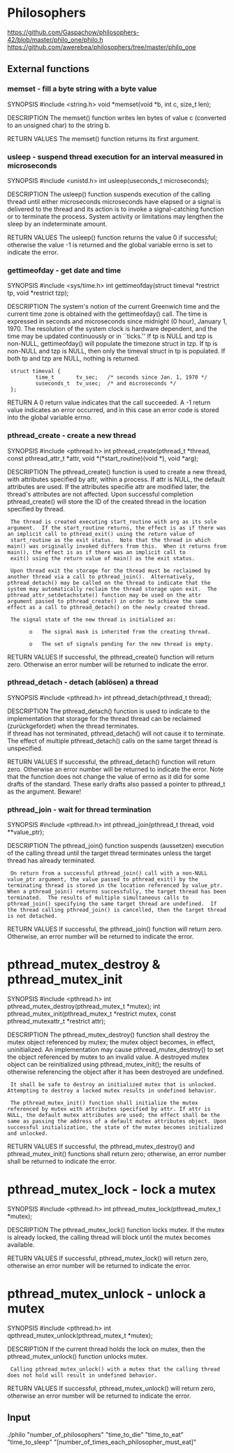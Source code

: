 # Philosophers

https://github.com/Gaspachow/philosophers-42/blob/master/philo_one/philo.h
https://github.com/awerebea/philosophers/tree/master/philo_one
## External functions

### memset - fill a byte string with a byte value
SYNOPSIS
    #include <string.h>
    void	*memset(void *b, int c, size_t len);

DESCRIPTION
	The memset() function writes len bytes of value c (converted to an unsigned char) to the string b.

RETURN VALUES
     The memset() function returns its first argument.


### usleep - suspend thread execution for an interval measured in microseconds
SYNOPSIS
    #include <unistd.h>
    int		usleep(useconds_t microseconds);

DESCRIPTION
     The usleep() function suspends execution of the calling thread until either microseconds microseconds have elapsed or a signal is delivered to the thread and its action is to invoke a signal-catching
     function or to terminate the process.  System activity or limitations may lengthen the sleep by an indeterminate amount.

RETURN VALUES
     The usleep() function returns the value 0 if successful; otherwise the value -1 is returned and the global variable errno is set to indicate the error.

### gettimeofday - get date and time
SYNOPSIS
    #include <sys/time.h>
    int		gettimeofday(struct timeval *restrict tp, void *restrict tzp);

DESCRIPTION
     The system's notion of the current Greenwich time and the current time zone is obtained with the gettimeofday() call. The time is expressed in seconds and microseconds since midnight (0 hour), January 1, 1970.  The resolution of the system clock is hardware dependent, and the time may be updated continuously or in ``ticks.''  If tp is NULL and tzp is non-NULL,
     gettimeofday() will populate the timezone struct in tzp.  If tp is non-NULL and tzp is NULL, then only the timeval struct in tp is populated. If both tp and tzp are NULL, nothing is returned.

     struct timeval {
             time_t       tv_sec;   /* seconds since Jan. 1, 1970 */
             suseconds_t  tv_usec;  /* and microseconds */
     };

RETURN
     A 0 return value indicates that the call succeeded.  A -1 return value indicates an error occurred, and in this case an error code is stored into the global variable errno.

### pthread_create - create a new thread
SYNOPSIS
     #include <pthread.h>
     int	pthread_create(pthread_t *thread, const pthread_attr_t *attr, void *(*start_routine)(void *), void *arg);

DESCRIPTION
     The pthread_create() function is used to create a new thread, with attributes specified by attr, within a process.  If attr is NULL, the default attributes are used.  If the attributes specifie attr
     are modified later, the thread's attributes are not affected.  Upon successful completion pthread_create() will store the ID of the created thread in the location specified by thread.

     The thread is created executing start_routine with arg as its sole argument.  If the start_routine returns, the effect is as if there was an implicit call to pthread_exit() using the return value of
     start_routine as the exit status.  Note that the thread in which main() was originally invoked differs from this.  When it returns from main(), the effect is as if there was an implicit call to 
	 exit() using the return value of main() as the exit status.

     Upon thread exit the storage for the thread must be reclaimed by another thread via a call to pthread_join().  Alternatively, pthread_detach() may be called on the thread to indicate that the system may automatically reclaim the thread storage upon exit.  The pthread_attr_setdetachstate() function may be used on the attr argument passed to pthread_create() in order to achieve the same effect as a call to pthread_detach() on the newly created thread.

     The signal state of the new thread is initialized as:

           o   The signal mask is inherited from the creating thread.

           o   The set of signals pending for the new thread is empty.

RETURN VALUES
     If successful, the pthread_create() function will return zero.  Otherwise an error number will be returned to indicate the error.

### pthread_detach - detach (ablösen) a thread
SYNOPSIS
     #include <pthread.h>
     int	pthread_detach(pthread_t thread);


DESCRIPTION
     The pthread_detach() function is used to indicate to the implementation that storage for the thread thread can be reclaimed (zurückgefordet) when the thread terminates.  
	 If thread has not terminated, pthread_detach() will not cause it to terminate.  The effect of multiple pthread_detach() calls on the same target thread is unspecified.

RETURN VALUES
     If successful, the pthread_detach() function will return zero.  Otherwise an error number will be returned to indicate the error.  Note that the function does not change the value of errno as it did for some drafts of the standard.  These early drafts also passed a pointer to pthread_t as the argument.  Beware!

### pthread_join - wait for thread termination
SYNOPSIS
     #include <pthread.h>
     int	pthread_join(pthread_t thread, void **value_ptr);

DESCRIPTION
     The pthread_join() function suspends (aussetzen) execution of the calling thread until the target thread terminates unless the target thread has already terminated.

     On return from a successful pthread_join() call with a non-NULL value_ptr argument, the value passed to pthread_exit() by the terminating thread is stored in the location referenced by value_ptr.  When a pthread_join() returns successfully, the target thread has been terminated.  The results of multiple simultaneous calls to pthread_join() specifying the same target thread are undefined.  If the thread calling pthread_join() is cancelled, then the target thread is not detached.

RETURN VALUES
     If successful, the pthread_join() function will return zero.  Otherwise, an error number will be returned to indicate the error.

# pthread_mutex_destroy & pthread_mutex_init
SYNOPSIS
     #include <pthread.h>
	 int 	pthread_mutex_destroy(pthread_mutex_t *mutex);
	 int	pthread_mutex_init(pthread_mutex_t *restrict mutex, const pthread_mutexattr_t *restrict attr);

DESCRIPTION
	 The pthread_mutex_destroy() function shall destroy the mutex object referenced by mutex; the mutex object becomes, in effect, uninitialized. An implementation may cause pthread_mutex_destroy() to set the object referenced by mutex to an invalid value. A destroyed mutex object can be reinitialized using pthread_mutex_init(); the results of otherwise referencing the object after it has been destroyed are undefined.

	 It shall be safe to destroy an initialized mutex that is unlocked. Attempting to destroy a locked mutex results in undefined behavior. 

	 The pthread_mutex_init() function shall initialize the mutex referenced by mutex with attributes specified by attr. If attr is NULL, the default mutex attributes are used; the effect shall be the same as passing the address of a default mutex attributes object. Upon successful initialization, the state of the mutex becomes initialized and unlocked. 

RETURN VALUES
     If successful, the pthread_mutex_destroy() and pthread_mutex_init() functions shall return zero; otherwise, an error number shall be returned to indicate the error. 

# pthread_mutex_lock - lock a mutex
SYNOPSIS
     #include <pthread.h>
     int	pthread_mutex_lock(pthread_mutex_t *mutex);

DESCRIPTION
     The pthread_mutex_lock() function locks mutex.  If the mutex is already locked, the calling thread will block until the mutex becomes available.

RETURN VALUES
     If successful, pthread_mutex_lock() will return zero, otherwise an error number will be returned to indicate the error.

# pthread_mutex_unlock - unlock a mutex
SYNOPSIS
     #include <pthread.h>
     int	qpthread_mutex_unlock(pthread_mutex_t *mutex);

DESCRIPTION
     If the current thread holds the lock on mutex, then the pthread_mutex_unlock() function unlocks mutex.

     Calling pthread_mutex_unlock() with a mutex that the calling thread does not hold will result in undefined behavior.

RETURN VALUES
     If successful, pthread_mutex_unlock() will return zero, otherwise an error number will be returned to indicate the error.

## Input
./philo "number_of_philosophers" "time_to_die" "time_to_eat" "time_to_sleep" "[number_of_times_each_philosopher_must_eat]"